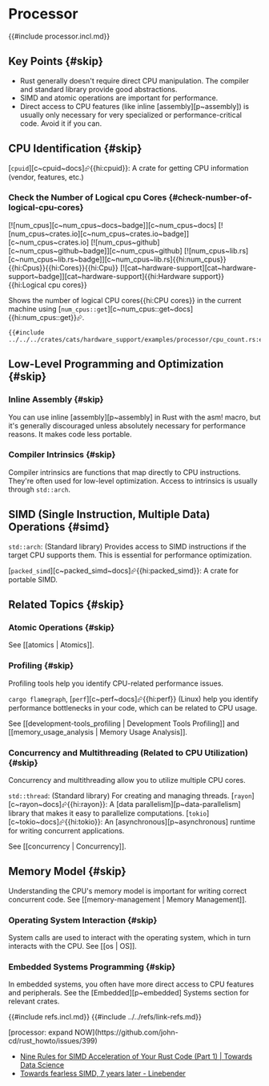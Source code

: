 # Processor

{{#include processor.incl.md}}

## Key Points {#skip}

- Rust generally doesn't require direct CPU manipulation. The compiler and standard library provide good abstractions.
- SIMD and atomic operations are important for performance.
- Direct access to CPU features (like inline [assembly][p~assembly]) is usually only necessary for very specialized or performance-critical code. Avoid it if you can.

## CPU Identification {#skip}

[`cpuid`][c~cpuid~docs]⮳{{hi:cpuid}}: A crate for getting CPU information (vendor, features, etc.)

### Check the Number of Logical cpu Cores {#check-number-of-logical-cpu-cores}

[![num_cpus][c~num_cpus~docs~badge]][c~num_cpus~docs] [![num_cpus~crates.io][c~num_cpus~crates.io~badge]][c~num_cpus~crates.io] [![num_cpus~github][c~num_cpus~github~badge]][c~num_cpus~github] [![num_cpus~lib.rs][c~num_cpus~lib.rs~badge]][c~num_cpus~lib.rs]{{hi:num_cpus}}{{hi:Cpus}}{{hi:Cores}}{{hi:Cpu}} [![cat~hardware-support][cat~hardware-support~badge]][cat~hardware-support]{{hi:Hardware support}}{{hi:Logical cpu cores}}

Shows the number of logical CPU cores{{hi:CPU cores}} in the current machine using [`num_cpus::get`][c~num_cpus::get~docs]{{hi:num_cpus::get}}⮳.

```rust,editable
{{#include ../../../crates/cats/hardware_support/examples/processor/cpu_count.rs:example}}
```

## Low-Level Programming and Optimization {#skip}

### Inline Assembly {#skip}

You can use inline [assembly][p~assembly] in Rust with the asm! macro, but it's generally discouraged unless absolutely necessary for performance reasons. It makes code less portable.

### Compiler Intrinsics {#skip}

Compiler intrinsics are functions that map directly to CPU instructions. They're often used for low-level optimization. Access to intrinsics is usually through `std::arch`.

## SIMD (Single Instruction, Multiple Data) Operations {#simd}

`std::arch`: (Standard library) Provides access to SIMD instructions if the target CPU supports them. This is essential for performance optimization.

[`packed_simd`][c~packed_simd~docs]⮳{{hi:packed_simd}}: A crate for portable SIMD.

## Related Topics {#skip}

### Atomic Operations {#skip}

See [[atomics | Atomics]].

### Profiling {#skip}

Profiling tools help you identify CPU-related performance issues.

`cargo flamegraph`, [`perf`][c~perf~docs]⮳{{hi:perf}} (Linux) help you identify performance bottlenecks in your code, which can be related to CPU usage.

See [[development-tools_profiling | Development Tools Profiling]] and [[memory_usage_analysis | Memory Usage Analysis]].

### Concurrency and Multithreading (Related to CPU Utilization) {#skip}

Concurrency and multithreading allow you to utilize multiple CPU cores.

`std::thread`: (Standard library) For creating and managing threads.
[`rayon`][c~rayon~docs]⮳{{hi:rayon}}: A [data parallelism][p~data-parallelism] library that makes it easy to parallelize computations.
[`tokio`][c~tokio~docs]⮳{{hi:tokio}}: An [asynchronous][p~asynchronous] runtime for writing concurrent applications.

See [[concurrency | Concurrency]].

## Memory Model {#skip}

Understanding the CPU's memory model is important for writing correct concurrent code. See [[memory-management | Memory Management]].

### Operating System Interaction {#skip}

System calls are used to interact with the operating system, which in turn interacts with the CPU. See [[os | OS]].

### Embedded Systems Programming {#skip}

In embedded systems, you often have more direct access to CPU features and peripherals. See the [Embedded][p~embedded] Systems section for relevant crates.

{{#include refs.incl.md}}
{{#include ../../refs/link-refs.md}}

<div class="hidden">
[processor: expand NOW](https://github.com/john-cd/rust_howto/issues/399)

- [Nine Rules for SIMD Acceleration of Your Rust Code (Part 1) | Towards Data Science](https://towardsdatascience.com/nine-rules-for-simd-acceleration-of-your-rust-code-part-1-c16fe639ce21/)
- [Towards fearless SIMD, 7 years later - Linebender](https://linebender.org/blog/towards-fearless-simd/)

</div>
